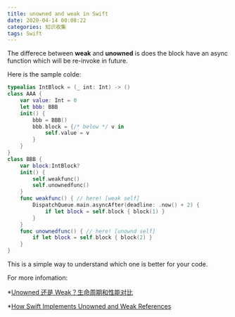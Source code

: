 ```yaml
---
title: unowned and weak in Swift
date: 2020-04-14 00:08:22
categories: 知识收集
tags: Swift
---
```


The differece between **weak** and **unowned** is does the block have an async function which will be re-invoke in future.

<!-- more -->

Here is the sample colde:

```swift
typealias IntBlock = (_ int: Int) -> ()
class AAA {
    var value: Int = 0
    let bbb: BBB
    init() {
        bbb = BBB()
        bbb.block = {/* below */ v in
            self.value = v
        }
    }
}
class BBB {
    var block:IntBlock?
    init() {
        self.weakfunc()
        self.unownedfunc()
    }
    func weakfunc() { // here! [weak self]
        DispatchQueue.main.asyncAfter(deadline: .now() + 2) {
            if let block = self.block { block(1) }
        }
    }
    func unownedfunc() { // here! [unownd self]
        if let block = self.block { block(2) }
    }
}
```

This is a simple way to understand which one is better for your code.

For more infomation:

*[Unowned 还是 Weak？生命周期和性能对比](https://swift.gg/2017/05/16/unowned-or-weak-lifetime-and-performance/)

*[How Swift Implements Unowned and Weak References](https://mjtsai.com/blog/2015/11/24/how-swift-implements-unowned-and-weak-references/)


